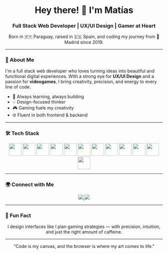 <h1 align="center">Hey there! 👋 I'm Matías</h1>
<h3 align="center">Full Stack Web Developer | UX/UI Design | Gamer at Heart</h3>

<p align="center">
  Born in 🇵🇾 Paraguay, raised in 🇪🇸 Spain, and coding my journey from 📍Madrid since 2019.
</p>

---

### 🚀 About Me

I'm a full stack web developer who loves turning ideas into beautiful and functional digital experiences. With a strong eye for **UX/UI Design** and a passion for **videogames**, I bring creativity, precision, and energy to every line of code.

- 🧠 Always learning, always building
- 💡 Design-focused thinker
- 🎮 Gaming fuels my creativity
- 🌐 Fluent in both frontend & backend

---

### 🛠️ Tech Stack

<p align="center">
  <img src="https://cdn.jsdelivr.net/gh/devicons/devicon/icons/javascript/javascript-original.svg" width="40" />
  <img src="https://cdn.jsdelivr.net/gh/devicons/devicon/icons/html5/html5-original.svg" width="40" />
  <img src="https://cdn.jsdelivr.net/gh/devicons/devicon/icons/css3/css3-original.svg" width="40" />
  <img src="https://cdn.jsdelivr.net/gh/devicons/devicon/icons/react/react-original.svg" width="40" />
  <img src="https://cdn.jsdelivr.net/gh/devicons/devicon/icons/nextjs/nextjs-original.svg" width="40" />
  <img src="https://cdn.jsdelivr.net/gh/devicons/devicon/icons/nodejs/nodejs-original.svg" width="40" />
  <img src="https://cdn.jsdelivr.net/gh/devicons/devicon/icons/mongodb/mongodb-original.svg" width="40" />
  <img src="https://cdn.jsdelivr.net/gh/devicons/devicon/icons/postgresql/postgresql-original.svg" width="40" />
  <img src="https://cdn.jsdelivr.net/gh/devicons/devicon/icons/git/git-original.svg" width="40" />
  <img src="https://cdn.jsdelivr.net/gh/devicons/devicon/icons/docker/docker-original.svg" width="40" />
  <img src="https://cdn.jsdelivr.net/gh/devicons/devicon/icons/postman/postman-original.svg" width="40" />
  <img src="https://cdn.jsdelivr.net/gh/devicons/devicon/icons/vscode/vscode-original.svg" width="40" />
</p>

---

### 🌍 Connect with Me

<p align="center">
  <a href="https://github.com/MatiKHO">
    <img src="https://img.shields.io/badge/GitHub-000?style=for-the-badge&logo=github&logoColor=white" />
  </a>
  <a href="https://www.linkedin.com/in/matias-gomez-suarez/">
    <img src="https://img.shields.io/badge/LinkedIn-0A66C2?style=for-the-badge&logo=linkedin&logoColor=white" />
  </a>
</p>

---

### 🧩 Fun Fact

<p align="center">I design interfaces like I plan gaming strategies — with precision, intuition, and just the right amount of caffeine.</p>

---

<p align="center">"Code is my canvas, and the browser is where my art comes to life."</p>



<!--
**MatiKHO/MatiKHO** is a ✨ _special_ ✨ repository because its `README.md` (this file) appears on your GitHub profile.

Here are some ideas to get you started:

- 🔭 I’m currently working on ...
- 🌱 I’m currently learning ...
- 👯 I’m looking to collaborate on ...
- 🤔 I’m looking for help with ...
- 💬 Ask me about ...
- 📫 How to reach me: ...
- 😄 Pronouns: ...
- ⚡ Fun fact: ...
-->

